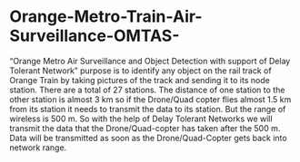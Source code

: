 # Orange-Metro-Train-Air-Surveillance-OMTAS-
“Orange Metro Air Surveillance and Object Detection with support of Delay Tolerant Network” purpose is to identify any object on the rail track of Orange Train by taking pictures of the track and sending it to its node station. There are a total of 27 stations. The distance of one station to the other station is almost 3 km so if the Drone/Quad copter flies almost 1.5 km from its station it needs to transmit the data to its station. But the range of wireless is 500 m. So with the help of Delay Tolerant Networks we will transmit the data that the Drone/Quad-copter has taken after the 500 m. Data will be transmitted as soon as the Drone/Quad-Copter gets back into network range.  
